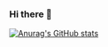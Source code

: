 ### Hi there 👋
[![Anurag's GitHub stats](https://github-readme-stats.vercel.app/api?username=yacinebenkaidali&show_icons=true&theme=radical)](https://github.com/anuraghazra/github-readme-stats)
<!--
**yacinebenkaidali/yacinebenkaidali** is a ✨ _special_ ✨ repository because its `README.md` (this file) appears on your GitHub profile.

Here are some ideas to get you started:

- 🔭 I’m currently working on ...
- 🌱 I’m currently learning ...
- 👯 I’m looking to collaborate on ...
- 🤔 I’m looking for help with ...
- 💬 Ask me about ...
- 📫 How to reach me: ...
- 😄 Pronouns: ...
- ⚡ Fun fact: ...
-->
